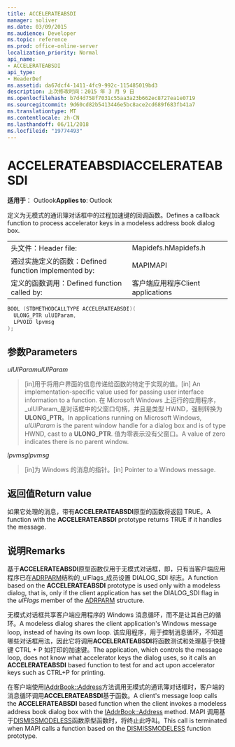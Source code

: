 ```yaml
---
title: ACCELERATEABSDI
manager: soliver
ms.date: 03/09/2015
ms.audience: Developer
ms.topic: reference
ms.prod: office-online-server
localization_priority: Normal
api_name:
- ACCELERATEABSDI
api_type:
- HeaderDef
ms.assetid: da67dcf4-1411-4fc9-992c-115485019bd3
description: 上次修改时间：2015 年 3 月 9 日
ms.openlocfilehash: b7d4d758f7031c55aa3a23b662ec8727ea1e0719
ms.sourcegitcommit: 9d60cd82b5413446e5bc8ace2cd689f683fb41a7
ms.translationtype: MT
ms.contentlocale: zh-CN
ms.lasthandoff: 06/11/2018
ms.locfileid: "19774493"
---
```

# <a name="accelerateabsdi"></a><span data-ttu-id="8aa58-103">ACCELERATEABSDI</span><span class="sxs-lookup"><span data-stu-id="8aa58-103">ACCELERATEABSDI</span></span>
 
<span data-ttu-id="8aa58-104">**适用于**： Outlook</span><span class="sxs-lookup"><span data-stu-id="8aa58-104">**Applies to**: Outlook</span></span> 
  
<span data-ttu-id="8aa58-105">定义为无模式的通讯簿对话框中的过程加速键的回调函数。</span><span class="sxs-lookup"><span data-stu-id="8aa58-105">Defines a callback function to process accelerator keys in a modeless address book dialog box.</span></span> 
  
|||
|:-----|:-----|
|<span data-ttu-id="8aa58-106">头文件：</span><span class="sxs-lookup"><span data-stu-id="8aa58-106">Header file:</span></span>  <br/> |<span data-ttu-id="8aa58-107">Mapidefs.h</span><span class="sxs-lookup"><span data-stu-id="8aa58-107">Mapidefs.h</span></span>  <br/> |
|<span data-ttu-id="8aa58-108">通过实施定义的函数：</span><span class="sxs-lookup"><span data-stu-id="8aa58-108">Defined function implemented by:</span></span>  <br/> |<span data-ttu-id="8aa58-109">MAPI</span><span class="sxs-lookup"><span data-stu-id="8aa58-109">MAPI</span></span>  <br/> |
|<span data-ttu-id="8aa58-110">定义的函数调用：</span><span class="sxs-lookup"><span data-stu-id="8aa58-110">Defined function called by:</span></span>  <br/> |<span data-ttu-id="8aa58-111">客户端应用程序</span><span class="sxs-lookup"><span data-stu-id="8aa58-111">Client applications</span></span>  <br/> |
   
```cpp
BOOL (STDMETHODCALLTYPE ACCELERATEABSDI)( 
  ULONG_PTR ulUIParam,
  LPVOID lpvmsg
);
```

## <a name="parameters"></a><span data-ttu-id="8aa58-112">参数</span><span class="sxs-lookup"><span data-stu-id="8aa58-112">Parameters</span></span>

 <span data-ttu-id="8aa58-113">_ulUIParam_</span><span class="sxs-lookup"><span data-stu-id="8aa58-113">_ulUIParam_</span></span>
  
> <span data-ttu-id="8aa58-114">[in]用于将用户界面的信息传递给函数的特定于实现的值。</span><span class="sxs-lookup"><span data-stu-id="8aa58-114">[in] An implementation-specific value used for passing user interface information to a function.</span></span> <span data-ttu-id="8aa58-115">在 Microsoft Windows 上运行的应用程序， _ulUIParam_是对话框中的父窗口句柄，并且是类型 HWND，强制转换为**ULONG_PTR**。</span><span class="sxs-lookup"><span data-stu-id="8aa58-115">In applications running on Microsoft Windows,  _ulUIParam_ is the parent window handle for a dialog box and is of type HWND, cast to a **ULONG_PTR**.</span></span> <span data-ttu-id="8aa58-116">值为零表示没有父窗口。</span><span class="sxs-lookup"><span data-stu-id="8aa58-116">A value of zero indicates there is no parent window.</span></span> 
    
 <span data-ttu-id="8aa58-117">_lpvmsg_</span><span class="sxs-lookup"><span data-stu-id="8aa58-117">_lpvmsg_</span></span>
  
> <span data-ttu-id="8aa58-118">[in]为 Windows 的消息的指针。</span><span class="sxs-lookup"><span data-stu-id="8aa58-118">[in] Pointer to a Windows message.</span></span>
    
## <a name="return-value"></a><span data-ttu-id="8aa58-119">返回值</span><span class="sxs-lookup"><span data-stu-id="8aa58-119">Return value</span></span>

<span data-ttu-id="8aa58-120">如果它处理的消息，带有**ACCELERATEABSDI**原型的函数将返回 TRUE。</span><span class="sxs-lookup"><span data-stu-id="8aa58-120">A function with the **ACCELERATEABSDI** prototype returns TRUE if it handles the message.</span></span> 
  
## <a name="remarks"></a><span data-ttu-id="8aa58-121">说明</span><span class="sxs-lookup"><span data-stu-id="8aa58-121">Remarks</span></span>

<span data-ttu-id="8aa58-122">基于**ACCELERATEABSDI**原型函数仅用于无模式对话框，即，只有当客户端应用程序已在[ADRPARM](adrparm.md)结构的_ulFlags_成员设置 DIALOG_SDI 标志。</span><span class="sxs-lookup"><span data-stu-id="8aa58-122">A function based on the **ACCELERATEABSDI** prototype is used only with a modeless dialog, that is, only if the client application has set the DIALOG_SDI flag in the  _ulFlags_ member of the [ADRPARM](adrparm.md) structure.</span></span> 
  
<span data-ttu-id="8aa58-123">无模式对话框共享客户端应用程序的 Windows 消息循环，而不是让其自己的循环。</span><span class="sxs-lookup"><span data-stu-id="8aa58-123">A modeless dialog shares the client application's Windows message loop, instead of having its own loop.</span></span> <span data-ttu-id="8aa58-124">该应用程序，用于控制消息循环，不知道哪些对话框用法，因此它将调用**ACCELERATEABSDI**将函数测试和处理基于快捷键 CTRL + P 如打印的加速键。</span><span class="sxs-lookup"><span data-stu-id="8aa58-124">The application, which controls the message loop, does not know what accelerator keys the dialog uses, so it calls an **ACCELERATEABSDI** based function to test for and act upon accelerator keys such as CTRL+P for printing.</span></span> 
  
<span data-ttu-id="8aa58-125">在客户端使用[IAddrBook::Address](iaddrbook-address.md)方法调用无模式的通讯簿对话框时，客户端的消息循环调用**ACCELERATEABSDI**基于函数。</span><span class="sxs-lookup"><span data-stu-id="8aa58-125">A client's message loop calls the **ACCELERATEABSDI** based function when the client invokes a modeless address book dialog box with the [IAddrBook::Address](iaddrbook-address.md) method.</span></span> <span data-ttu-id="8aa58-126">MAPI 调用基于[DISMISSMODELESS](dismissmodeless.md)函数原型函数时，将终止此呼叫。</span><span class="sxs-lookup"><span data-stu-id="8aa58-126">This call is terminated when MAPI calls a function based on the [DISMISSMODELESS](dismissmodeless.md) function prototype.</span></span> 
  

